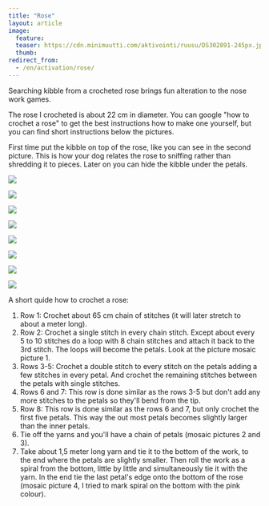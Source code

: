```yaml
---
title: "Rose"
layout: article
image:
  feature:
  teaser: https://cdn.minimuutti.com/aktivointi/ruusu/DS302891-245px.jpg
  thumb:
redirect_from:
  - /en/activation/rose/
---
```


Searching kibble from a crocheted rose brings fun alteration to the nose work games.

The rose I crocheted is about 22 cm in diameter. You can google "how to crochet a rose" to get the best instructions how to make one yourself, but you can find short instructions below the pictures.

First time put the kibble on top of the rose, like you can see in the second picture. This is how your dog relates the rose to sniffing rather than shredding it to pieces. Later on you can hide the kibble under the petals.

![](https://cdn.minimuutti.com/aktivointi/ruusu/DS30160-800px.jpg)

![](https://cdn.minimuutti.com/aktivointi/ruusu/DS30162-800px.jpg)

![](https://cdn.minimuutti.com/aktivointi/ruusu/DS30203-800px.jpg)

![](https://cdn.minimuutti.com/aktivointi/ruusu/DS30208-800px.jpg)

![](https://cdn.minimuutti.com/aktivointi/ruusu/DS30285-800px.jpg)

![](https://cdn.minimuutti.com/aktivointi/ruusu/DS30289-800px.jpg)

![](https://cdn.minimuutti.com/aktivointi/ruusu/DS30296-800px.jpg)

![](https://cdn.minimuutti.com/aktivointi/ruusu/ruusu_kollaasi-800px.jpg)

A short quide how to crochet a rose:

1. Row 1: Crochet about 65 cm chain of stitches (it will later stretch to about a meter long).
2. Row 2: Crochet a single stitch in every chain stitch. Except about every 5 to 10 stitches do a loop with 8 chain stitches and attach it back to the 3rd stitch. The loops will become the petals. Look at the picture mosaic picture 1.
3. Rows 3-5: Crochet a double stitch to every stitch on the petals adding a few stitches in every petal. And crochet the remaining stitches between the petals with single stitches.
4. Rows 6 and 7: This row is done similar as the rows 3-5 but don't add any more stitches to the petals so they'll bend from the tip.
5. Row 8: This row is done similar as the rows 6 and 7, but only crochet the first five petals. This way the out most petals becomes slightly larger than the inner petals.
6. Tie off the yarns and you'll have a chain of petals (mosaic pictures 2 and 3).
7. Take about 1,5 meter long yarn and tie it to the bottom of the work, to the end where the petals are slightly smaller. Then roll the work as a spiral from the bottom, little by little and simultaneously tie it with the yarn. In the end tie the last petal's edge onto the bottom of the rose (mosaic picture 4, I tried to mark spiral on the bottom with the pink colour).
